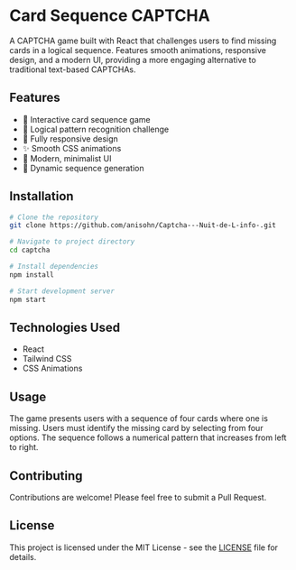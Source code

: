 # Card Sequence CAPTCHA

A CAPTCHA game built with React that challenges users to find missing cards in a logical sequence. Features smooth animations, responsive design, and a modern UI, providing a more engaging alternative to traditional text-based CAPTCHAs.

## Features

- 🎴 Interactive card sequence game
- 🎯 Logical pattern recognition challenge
- 📱 Fully responsive design
- ✨ Smooth CSS animations
- 🎨 Modern, minimalist UI
- 🔄 Dynamic sequence generation

## Installation

```bash
# Clone the repository
git clone https://github.com/anisohn/Captcha---Nuit-de-L-info-.git

# Navigate to project directory
cd captcha

# Install dependencies
npm install

# Start development server
npm start
```

## Technologies Used

- React
- Tailwind CSS
- CSS Animations

## Usage

The game presents users with a sequence of four cards where one is missing. Users must identify the missing card by selecting from four options. The sequence follows a numerical pattern that increases from left to right.

## Contributing

Contributions are welcome! Please feel free to submit a Pull Request.

## License

This project is licensed under the MIT License - see the [LICENSE](LICENSE) file for details.
